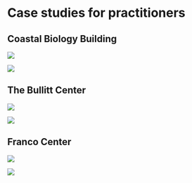 # Case studies for practitioners

## Coastal Biology Building

![](<../.gitbook/assets/0 (3).png>)



![](<../.gitbook/assets/1 (13).png>)



## The Bullitt Center

![](<../.gitbook/assets/2 (4).png>)



![](<../.gitbook/assets/3 (1).png>)



## Franco Center

![](<../.gitbook/assets/4 (1).png>)



![](<../.gitbook/assets/5 (7).png>)
